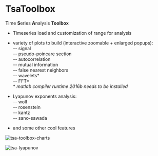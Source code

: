 # TsaToolbox #

**T**ime **S**eries **A**nalysis **Toolbox**
* Timeseries load and customization of range for analysis
* variety of plots to build (interactive zoomable + enlarged popups):  
-- signal  
-- pseudo-poincare section  
-- autocorrelation  
-- mutual information  
-- false nearest neighbors  
-- wavelets*  
-- FFT*  
\* _matlab compiler runtime 2016b needs to be installed_  

* Lyapunov exponents analysis:  
-- wolf  
-- rosenstein  
-- kantz  
-- sano-sawada

* and some other cool features  

![tsa-toolbox-charts](https://user-images.githubusercontent.com/3007588/224573320-3cd361b9-49ef-4036-965e-143e449a9e06.png)

![tsa-lyapunov](https://user-images.githubusercontent.com/3007588/224573327-da56a023-d8a7-4e61-a7e5-0b0555037e4c.png)
